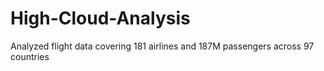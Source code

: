 # High-Cloud-Analysis
Analyzed flight data covering 181 airlines and 187M passengers across 97 countries
